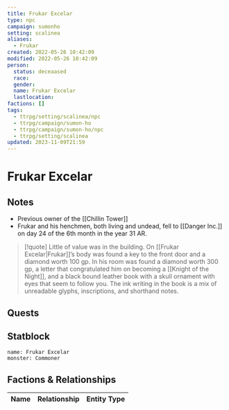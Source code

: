 ```yaml
---
title: Frukar Excelar
type: npc
campaign: sumonho
setting: scalinea
aliases:
  - Frukar
created: 2022-05-26 10:42:09
modified: 2022-05-26 10:42:09
person:
  status: deceaased
  race: 
  gender: 
  name: Frukar Excelar
  lastlocation: 
factions: []
tags:
  - ttrpg/setting/scalinea/npc
  - ttrpg/campaign/sumon-ho
  - ttrpg/campaign/sumon-ho/npc
  - ttrpg/setting/scalinea
updated: 2023-11-09T21:59
---
```


# Frukar Excelar

## Notes

- Previous owner of the [[Chillin Tower]]
- Frukar and his henchmen, both living and undead, fell to [[Danger Inc.]] on day 24 of the 6th month in the year 31 AR.

>[!quote]
>Little of value was in the building. On [[Frukar Excelar|Frukar]]’s body was found a key to the front door and a diamond worth 100 gp. In his room was found a diamond worth 300 gp, a letter that congratulated him on becoming a [[Knight of the Night]], and a black bound leather book with a skull ornament with eyes that seem to follow you. The ink writing in the book is a mix of unreadable glyphs, inscriptions, and shorthand notes.


## Quests


## Statblock

```statblock
name: Frukar Excelar
monster: Commoner
```


## Factions & Relationships
| Name | Relationship | Entity Type |
| ---- |:------------:| ----------- |

